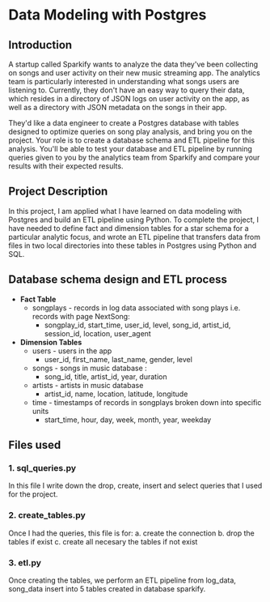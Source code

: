 # Data Modeling with Postgres
## Introduction
A startup called Sparkify wants to analyze the data they've been collecting on songs and user activity on their new music streaming app. The analytics team is particularly interested in understanding what songs users are listening to. Currently, they don't have an easy way to query their data, which resides in a directory of JSON logs on user activity on the app, as well as a directory with JSON metadata on the songs in their app.

They'd like a data engineer to create a Postgres database with tables designed to optimize queries on song play analysis, and bring you on the project. Your role is to create a database schema and ETL pipeline for this analysis. You'll be able to test your database and ETL pipeline by running queries given to you by the analytics team from Sparkify and compare your results with their expected results.

## Project Description
In this project, I am applied what I have learned on data modeling with Postgres and build an ETL pipeline using Python. To complete the project, I have needed to define fact and dimension tables for a star schema for a particular analytic focus, and wrote an ETL pipeline that transfers data from files in two local directories into these tables in Postgres using Python and SQL.
## Database schema design and ETL process
 - **Fact Table** 
    - songplays - records in log data associated with song plays i.e. records with page NextSong:
         - songplay_id, start_time, user_id, level, song_id, artist_id, session_id, location, user_agent
 - **Dimension Tables**
    - users - users in the app
        - user_id, first_name, last_name, gender, level
    - songs - songs in music database :
        - song_id, title, artist_id, year, duration
    - artists - artists in music database
        - artist_id, name, location, latitude, longitude
    - time - timestamps of records in songplays broken down into specific units
        - start_time, hour, day, week, month, year, weekday
        
## Files used
### 1. sql_queries.py
In this file I write down the drop, create, insert and select queries that I used for the project.
### 2. create_tables.py
Once I had the queries, this file is for:
    a. create the connection
    b. drop the tables if exist
    c. create all necesary the tables if not exist
### 3. etl.py
Once creating the tables, we perform an ETL pipeline from log_data, song_data insert into 5 tables created in database sparkify.

